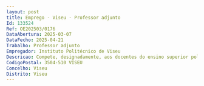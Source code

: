 ```yaml
--- 
layout: post
title: Emprego - Viseu - Professor adjunto
Id: 133524
Ref: OE202503/0176
DataAbertura: 2025-03-07
DataFecho: 2025-04-21
Trabalho: Professor adjunto
Empregador: Instituto Politécnico de Viseu
Descricao: Compete, designadamente, aos docentes do ensino superior politécnico, nos termos do artigo 2.º  A do ECPDESP, prestar o serviço docente que lhes for distribuído e acompanhar e orientar os estudantes  realizar atividades de investigação, de criação cultural ou de desenvolvimento experimental  participar em tarefas de extensão, de divulgação científica e tecnológica e de valorização económica e social do conhecimento e participar na gestão das respetivas instituições de ensino superior. Nos termos do n.º 4 do artigo 3.º do ECPDESP, ao professor adjunto compete colaborar com os professores coordenadores no âmbito de uma disciplina ou área científica e, designadamente  reger e lecionar aulas teóricas, teórico  práticas e práticas  orientar, dirigir e acompanhar estágios, seminários e trabalhos de laboratório ou de campo  dirigir, desenvolver e realizar atividades de investigação científica e desenvolvimento experimental, segundo as linhas gerais prévia e superiormente definidas no âmbito da respetiva disciplina ou área científica  cooperar com os restantes professores da disciplina ou área científica na coordenação dos programas, metodologias de ensino e linhas gerais de investigação respeitantes às disciplinas dessa área.
CodigoPostal: 3504-510 VISEU
Concelho: Viseu
Distrito: Viseu
--- 
```

